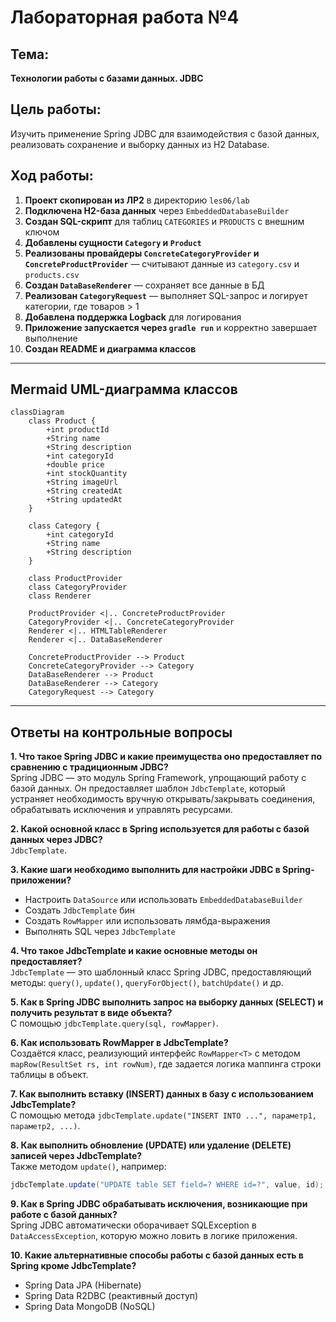 # Лабораторная работа №4

## Тема:
**Технологии работы с базами данных. JDBC**

## Цель работы:
Изучить применение Spring JDBC для взаимодействия с базой данных, реализовать сохранение и выборку данных из H2 Database.

## Ход работы:

1. **Проект скопирован из ЛР2** в директорию `les06/lab`
2. **Подключена H2-база данных** через `EmbeddedDatabaseBuilder`
3. **Создан SQL-скрипт** для таблиц `CATEGORIES` и `PRODUCTS` с внешним ключом
4. **Добавлены сущности `Category` и `Product`**
5. **Реализованы провайдеры `ConcreteCategoryProvider` и `ConcreteProductProvider`** — считывают данные из `category.csv` и `products.csv`
6. **Создан `DataBaseRenderer`** — сохраняет все данные в БД
7. **Реализован `CategoryRequest`** — выполняет SQL-запрос и логирует категории, где товаров > 1
8. **Добавлена поддержка Logback** для логирования
9. **Приложение запускается через `gradle run`** и корректно завершает выполнение
10. **Создан README и диаграмма классов**

---

## Mermaid UML-диаграмма классов

```mermaid
classDiagram
    class Product {
        +int productId
        +String name
        +String description
        +int categoryId
        +double price
        +int stockQuantity
        +String imageUrl
        +String createdAt
        +String updatedAt
    }

    class Category {
        +int categoryId
        +String name
        +String description
    }

    class ProductProvider
    class CategoryProvider
    class Renderer

    ProductProvider <|.. ConcreteProductProvider
    CategoryProvider <|.. ConcreteCategoryProvider
    Renderer <|.. HTMLTableRenderer
    Renderer <|.. DataBaseRenderer

    ConcreteProductProvider --> Product
    ConcreteCategoryProvider --> Category
    DataBaseRenderer --> Product
    DataBaseRenderer --> Category
    CategoryRequest --> Category
```

---

## Ответы на контрольные вопросы

**1. Что такое Spring JDBC и какие преимущества оно предоставляет по сравнению с традиционным JDBC?**  
Spring JDBC — это модуль Spring Framework, упрощающий работу с базой данных. Он предоставляет шаблон `JdbcTemplate`, который устраняет необходимость вручную открывать/закрывать соединения, обрабатывать исключения и управлять ресурсами.

**2. Какой основной класс в Spring используется для работы с базой данных через JDBC?**  
`JdbcTemplate`.

**3. Какие шаги необходимо выполнить для настройки JDBC в Spring-приложении?**  
- Настроить `DataSource` или использовать `EmbeddedDatabaseBuilder`
- Создать `JdbcTemplate` бин
- Создать `RowMapper` или использовать лямбда-выражения
- Выполнять SQL через `JdbcTemplate`

**4. Что такое JdbcTemplate и какие основные методы он предоставляет?**  
`JdbcTemplate` — это шаблонный класс Spring JDBC, предоставляющий методы: `query()`, `update()`, `queryForObject()`, `batchUpdate()` и др.

**5. Как в Spring JDBC выполнить запрос на выборку данных (SELECT) и получить результат в виде объекта?**  
С помощью `jdbcTemplate.query(sql, rowMapper)`.

**6. Как использовать RowMapper в JdbcTemplate?**  
Создаётся класс, реализующий интерфейс `RowMapper<T>` с методом `mapRow(ResultSet rs, int rowNum)`, где задается логика маппинга строки таблицы в объект.

**7. Как выполнить вставку (INSERT) данных в базу с использованием JdbcTemplate?**  
С помощью метода `jdbcTemplate.update("INSERT INTO ...", параметр1, параметр2, ...)`.

**8. Как выполнить обновление (UPDATE) или удаление (DELETE) записей через JdbcTemplate?**  
Также методом `update()`, например:  
```java
jdbcTemplate.update("UPDATE table SET field=? WHERE id=?", value, id);
```

**9. Как в Spring JDBC обрабатывать исключения, возникающие при работе с базой данных?**  
Spring JDBC автоматически оборачивает SQLException в `DataAccessException`, которую можно ловить в логике приложения.

**10. Какие альтернативные способы работы с базой данных есть в Spring кроме JdbcTemplate?**  
- Spring Data JPA (Hibernate)
- Spring Data R2DBC (реактивный доступ)
- Spring Data MongoDB (NoSQL)

